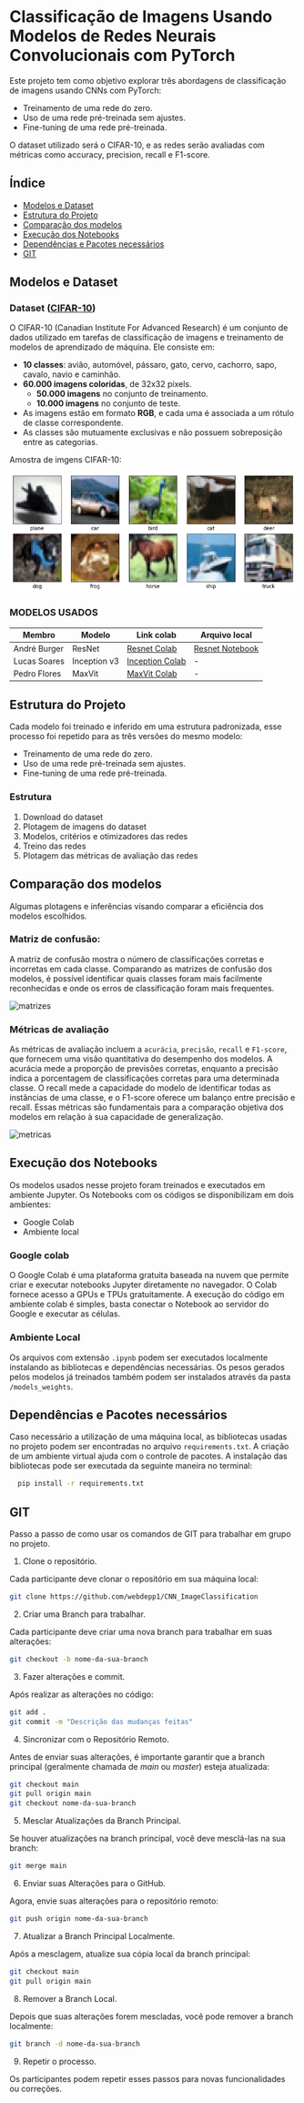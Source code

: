 # Classificação de Imagens Usando Modelos de Redes Neurais Convolucionais com PyTorch

Este projeto tem como objetivo explorar três abordagens de classificação de imagens usando CNNs com PyTorch: 

  - Treinamento de uma rede do zero.
  - Uso de uma rede pré-treinada sem ajustes.
  - Fine-tuning de uma rede pré-treinada.
    
O dataset utilizado será o CIFAR-10, e as redes serão avaliadas com métricas como accuracy, precision, recall e F1-score.

## Índice
- [Modelos e Dataset](#modelos-e-dataset)
- [Estrutura do Projeto](#estrutura-do-projeto)
- [Comparação dos modelos](#comparação-dos-modelos)
- [Execução dos Notebooks](#execução-dos-notebooks)
- [Dependências e Pacotes necessários](#dependências-e-pacotes-necessários)
- [GIT](#GIT)

## Modelos e Dataset

### Dataset (**[CIFAR-10](https://pytorch.org/vision/stable/generated/torchvision.datasets.CIFAR10.html)**)
O CIFAR-10 (Canadian Institute For Advanced Research) é um conjunto de dados utilizado em tarefas de classificação de imagens e treinamento de modelos de aprendizado de máquina. Ele consiste em:

- **10 classes**: avião, automóvel, pássaro, gato, cervo, cachorro, sapo, cavalo, navio e caminhão.
- **60.000 imagens coloridas**, de 32x32 pixels.
  - **50.000 imagens** no conjunto de treinamento.
  - **10.000 imagens** no conjunto de teste.
- As imagens estão em formato **RGB**, e cada uma é associada a um rótulo de classe correspondente.
- As classes são mutuamente exclusivas e não possuem sobreposição entre as categorias.

Amostra de imgens CIFAR-10:

![classes](images/cifar10_classes.png)


### MODELOS USADOS

| Membro       | Modelo       | Link colab   | Arquivo local |
|--------------|--------------|--------------|--------------|
| André Burger | ResNet | [Resnet Colab](https://colab.research.google.com/drive/1M1eeeHHmgKFrja_KyUTXdi-3_GwbaN3_?authuser=2#scrollTo=GWOqLiH6hAwA)| [Resnet Notebook](notebooks/Andre_CNN_ImageClassification.ipynb) |
| Lucas Soares | Inception v3 | [Inception Colab](https://colab.research.google.com/drive/1hktJRINsbrDC2DUcVl4zQ8c4iNNBvc9x?authuser=1) | - |
| Pedro Flores | MaxVit | [MaxVit Colab](https://colab.research.google.com/drive/1Yfw5a8teZmHW33w4MfSsCCUnkSreMIMX?usp=sharing) | - |

## Estrutura do Projeto
Cada modelo foi treinado e inferido em uma estrutura padronizada, esse processo foi repetido para as três versões do mesmo modelo:
  - Treinamento de uma rede do zero.
  - Uso de uma rede pré-treinada sem ajustes.
  - Fine-tuning de uma rede pré-treinada.

### Estrutura
1. Download do dataset
2. Plotagem de imagens do dataset
3. Modelos, critérios e otimizadores das redes
4. Treino das redes
5. Plotagem das métricas de avaliação das redes

## Comparação dos modelos
Algumas plotagens e inferências visando comparar a eficiência dos modelos escolhidos.

### **Matriz de confusão:**
A matriz de confusão mostra o número de classificações corretas e incorretas em cada classe. Comparando as matrizes de confusão dos modelos, é possível identificar quais classes foram mais facilmente reconhecidas e onde os erros de classificação foram mais frequentes.

![matrizes]()

### **Métricas de avaliação**
As métricas de avaliação incluem a `acurácia`, `precisão`, `recall` e `F1-score`, que fornecem uma visão quantitativa do desempenho dos modelos. A acurácia mede a proporção de previsões corretas, enquanto a precisão indica a porcentagem de classificações corretas para uma determinada classe. O recall mede a capacidade do modelo de identificar todas as instâncias de uma classe, e o F1-score oferece um balanço entre precisão e recall. Essas métricas são fundamentais para a comparação objetiva dos modelos em relação à sua capacidade de generalização.

![metricas]()

## Execução dos Notebooks
Os modelos usados nesse projeto foram treinados e executados em ambiente Jupyter. Os Notebooks com os códigos se disponibilizam em dois ambientes:
- Google Colab
- Ambiente local

### Google colab
O Google Colab é uma plataforma gratuita baseada na nuvem que permite criar e executar notebooks Jupyter diretamente no navegador. O Colab fornece acesso a GPUs e TPUs gratuitamente.
A execução do código em ambiente colab é simples, basta conectar o Notebook ao servidor do Google e executar as células.

### Ambiente Local
Os arquivos com extensão `.ipynb` podem ser executados localmente instalando as bibliotecas e dependências necessárias. Os pesos gerados pelos modelos já treinados também podem ser instalados através da pasta `/models_weights`.


## Dependências e Pacotes necessários

Caso necessário a utilização de uma máquina local, as bibliotecas usadas no projeto podem ser encontradas no arquivo `requirements.txt`. A criação de um ambiente virtual ajuda com o controle de pacotes.
A instalação das bibliotecas pode ser executada da seguinte maneira no terminal:

```bash
  pip install -r requirements.txt
```

## GIT
Passo a passo de como usar os comandos de GIT para trabalhar em grupo no projeto.

1. Clone o repositório.
   
Cada participante deve clonar o repositório em sua máquina local:
```bash
git clone https://github.com/webdepp1/CNN_ImageClassification
```

2. Criar uma Branch para trabalhar.

Cada participante deve criar uma nova branch para trabalhar em suas alterações:
```bash
git checkout -b nome-da-sua-branch
```

3. Fazer alterações e commit.

Após realizar as alterações no código:
```bash
git add .
git commit -m "Descrição das mudanças feitas"
```

4. Sincronizar com o Repositório Remoto.

Antes de enviar suas alterações, é importante garantir que a branch principal (geralmente chamada de *main* ou *master*) esteja atualizada:
```bash
git checkout main
git pull origin main
git checkout nome-da-sua-branch
```

5. Mesclar Atualizações da Branch Principal.

Se houver atualizações na branch principal, você deve mesclá-las na sua branch:
```bash
git merge main
```

6. Enviar suas Alterações para o GitHub.

Agora, envie suas alterações para o repositório remoto:
```bash
git push origin nome-da-sua-branch
```

7. Atualizar a Branch Principal Localmente.

Após a mesclagem, atualize sua cópia local da branch principal:
```bash
git checkout main
git pull origin main
```

8. Remover a Branch Local.

Depois que suas alterações forem mescladas, você pode remover a branch localmente:
```bash
git branch -d nome-da-sua-branch
```

9. Repetir o processo.

Os participantes podem repetir esses passos para novas funcionalidades ou correções.










